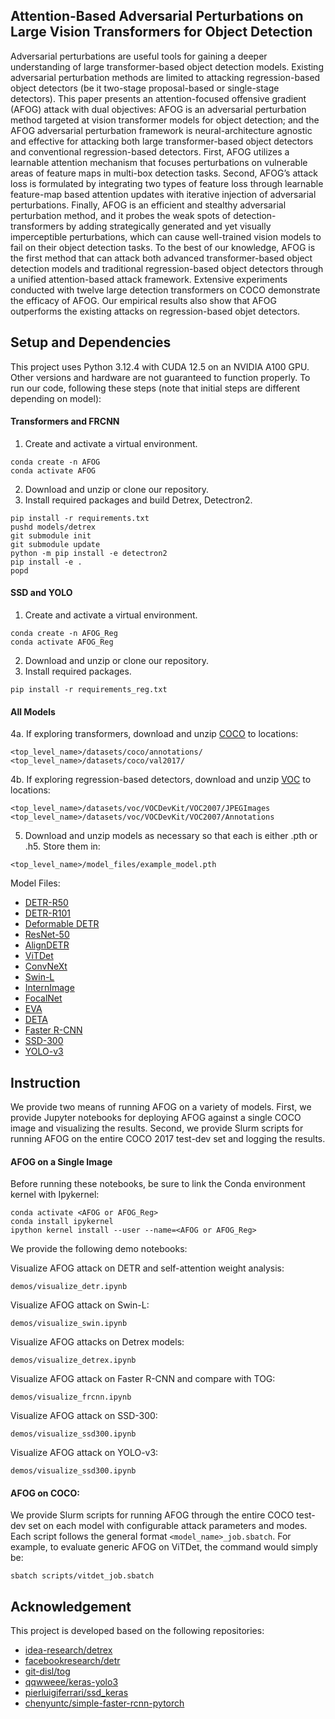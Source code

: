 ## Attention-Based Adversarial Perturbations on Large Vision Transformers for Object Detection

[](assets/examples.png)

Adversarial perturbations are useful tools for gaining a deeper understanding of large transformer-based object detection models. Existing adversarial perturbation methods are limited to attacking regression-based object detectors (be it two-stage proposal-based or single-stage detectors). This paper presents an attention-focused offensive gradient (AFOG) attack with dual objectives: AFOG is an adversarial perturbation method targeted at vision transformer models for object detection; and the AFOG adversarial perturbation framework is neural-architecture agnostic and effective for attacking both large transformer-based object detectors and conventional regression-based detectors. First, AFOG utilizes a learnable attention mechanism that focuses perturbations on vulnerable areas of feature maps in multi-box detection tasks. Second, AFOG’s attack loss is formulated by integrating two types of feature loss through learnable feature-map based attention updates with iterative injection of adversarial perturbations. Finally, AFOG is an efficient and stealthy adversarial perturbation method, and it probes the weak spots of detection-transformers by adding strategically generated and yet visually imperceptible perturbations, which can cause well-trained vision models to fail on their object detection tasks. To the best of our knowledge, AFOG is the first method that can attack both advanced transformer-based object detection models and traditional regression-based object detectors through a unified attention-based attack framework. Extensive experiments conducted with twelve large detection transformers on COCO demonstrate the efficacy of AFOG. Our empirical results also show that AFOG outperforms the existing attacks on regression-based objet detectors.

## Setup and Dependencies
This project uses Python 3.12.4 with CUDA 12.5 on an NVIDIA A100 GPU. Other versions and hardware are not guaranteed to function properly. To run our code, following these steps (note that initial steps are different depending on model):

#### Transformers and FRCNN

1. Create and activate a virtual environment.
```
conda create -n AFOG
conda activate AFOG
```
2. Download and unzip or clone our repository.
3. Install required packages and build Detrex, Detectron2.
```
pip install -r requirements.txt
pushd models/detrex
git submodule init
git submodule update
python -m pip install -e detectron2
pip install -e .
popd
```

#### SSD and YOLO

1. Create and activate a virtual environment.
```
conda create -n AFOG_Reg
conda activate AFOG_Reg
```
2. Download and unzip or clone our repository.
3. Install required packages.
```
pip install -r requirements_reg.txt
```

#### All Models
4a. If exploring transformers, download and unzip [COCO](http://images.cocodataset.org/annotations/annotations_trainval2017.zip) to locations:
```
<top_level_name>/datasets/coco/annotations/
<top_level_name>/datasets/coco/val2017/
```

4b. If exploring regression-based detectors, download and unzip [VOC](http://host.robots.ox.ac.uk/pascal/VOC/voc2007/VOCtest_06-Nov-2007.tar) to locations:

```
<top_level_name>/datasets/voc/VOCDevKit/VOC2007/JPEGImages
<top_level_name>/datasets/voc/VOCDevKit/VOC2007/Annotations
```

5. Download and unzip models as necessary so that each is either .pth or .h5. Store them in:
```
<top_level_name>/model_files/example_model.pth
```

Model Files:
* [DETR-R50](https://dl.fbaipublicfiles.com/detr/detr-r50-e632da11.pth)
* [DETR-R101](https://dl.fbaipublicfiles.com/detr/detr-r101-2c7b67e5.pth)
* [Deformable DETR](https://drive.google.com/file/d/1nDWZWHuRwtwGden77NLM9JoWe-YisJnA/view?usp=sharing)
* [ResNet-50](https://github.com/IDEA-Research/detrex-storage/releases/download/v0.2.0/dino_r50_4scale_12ep_49_2AP.pth)
* [AlignDETR](https://drive.google.com/file/d/1zQYe78fDdCmK3nwbAWYLvGCdQCFsTqoX/view?usp=share_link)
* [ViTDet](https://github.com/IDEA-Research/detrex-storage/releases/download/v0.2.1/dino_vitdet_base_4scale_50ep.pth)
* [ConvNeXt](https://github.com/IDEA-Research/detrex-storage/releases/download/v0.4.0/dino_convnext_large_384_4scale_12ep.pth)
* [Swin-L](https://drive.google.com/drive/folders/1qD5m1NmK0kjE5hh-G17XUX751WsEG-h_?usp=sharing)
* [InternImage](https://github.com/IDEA-Research/detrex-storage/releases/download/v0.4.0/dino_internimage_large_4scale_12ep.pth)
* [FocalNet](https://github.com/IDEA-Research/detrex-storage/releases/download/v0.2.1/dino_focalnet_large_lrf_384_fl4_5scale_12ep.pth)
* [EVA](https://huggingface.co/IDEA-CVR/DINO-EVA/resolve/main/dino_eva_01_o365_finetune_1280_lsj_augmentation_4scale_12ep.pth)
* [DETA](https://github.com/IDEA-Research/detrex-storage/releases/download/v0.3.0/converted_deta_swin_o365_finetune.pth)
* [Faster R-CNN](https://github.com/git-disl/TOG/releases/download/pm-v1.0/FRCNN.pth)
* [SSD-300](https://github.com/git-disl/TOG/releases/download/pm-v1.0/SSD300.h5)
* [YOLO-v3](https://github.com/git-disl/TOG/releases/download/pm-v1.0/YOLOv3_Darknet53.h5)


## Instruction
We provide two means of running AFOG on a variety of models. First, we provide Jupyter notebooks for deploying AFOG against a single COCO image and visualizing the results. Second, we provide Slurm scripts for running AFOG on the entire COCO 2017 test-dev set and logging the results.

#### AFOG on a Single Image
Before running these notebooks, be sure to link the Conda environment kernel with Ipykernel:

```
conda activate <AFOG or AFOG_Reg>
conda install ipykernel                                    
ipython kernel install --user --name=<AFOG or AFOG_Reg>
```

We provide the following demo notebooks:

Visualize AFOG attack on DETR and self-attention weight analysis:
```
demos/visualize_detr.ipynb
```
Visualize AFOG attack on Swin-L:
```
demos/visualize_swin.ipynb
```
Visualize AFOG attacks on Detrex models:
```
demos/visualize_detrex.ipynb
```
Visualize AFOG attack on Faster R-CNN and compare with TOG:
```
demos/visualize_frcnn.ipynb
```
Visualize AFOG attack on SSD-300:
```
demos/visualize_ssd300.ipynb
```
Visualize AFOG attack on YOLO-v3:
```
demos/visualize_ssd300.ipynb
```

#### AFOG on COCO:
We provide Slurm scripts for running AFOG through the entire COCO test-dev set on each model with configurable attack parameters and modes. Each script follows the general format `<model_name>_job.sbatch`. For example, to evaluate generic AFOG on ViTDet, the command would simply be:
```
sbatch scripts/vitdet_job.sbatch
```


## Acknowledgement
This project is developed based on the following repositories:
* [idea-research/detrex](https://github.com/IDEA-Research/detrex/tree/main?tab=readme-ov-file)
* [facebookresearch/detr](https://github.com/facebookresearch/detr)
* [git-disl/tog](https://github.com/git-disl/TOG/tree/master)
* [qqwweee/keras-yolo3](https://github.com/qqwweee/keras-yolo3)
* [pierluigiferrari/ssd_keras](https://github.com/pierluigiferrari/ssd_keras)
* [chenyuntc/simple-faster-rcnn-pytorch](https://github.com/chenyuntc/simple-faster-rcnn-pytorch)
